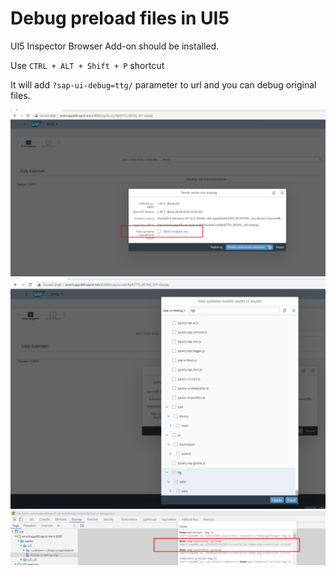 # Debug preload files in UI5

UI5 Inspector Browser Add-on should be installed.

Use `CTRL + ALT + Shift + P` shortcut 
 
It will add  `?sap-ui-debug=ttg/` parameter to url and you can debug original files.

 ![UI5 Debug](images/debug-1.png)
 ![UI5 Debug](images/debug-2.png)
 ![UI5 Debug](images/debug-3.png)


